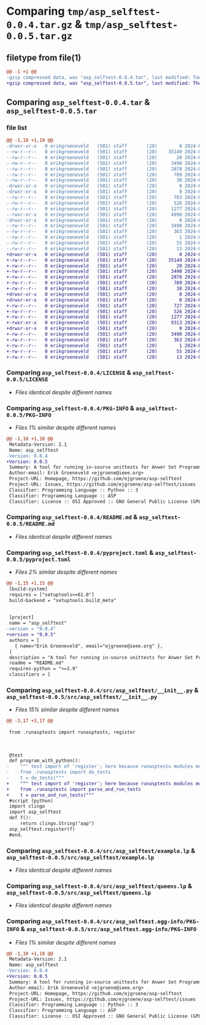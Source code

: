 # Comparing `tmp/asp_selftest-0.0.4.tar.gz` & `tmp/asp_selftest-0.0.5.tar.gz`

## filetype from file(1)

```diff
@@ -1 +1 @@
-gzip compressed data, was "asp_selftest-0.0.4.tar", last modified: Tue Apr 30 09:05:05 2024, max compression
+gzip compressed data, was "asp_selftest-0.0.5.tar", last modified: Thu May 23 14:13:09 2024, max compression
```

## Comparing `asp_selftest-0.0.4.tar` & `asp_selftest-0.0.5.tar`

### file list

```diff
@@ -1,19 +1,19 @@
-drwxr-xr-x   0 erikgroeneveld   (501) staff       (20)        0 2024-04-30 09:05:05.672224 asp_selftest-0.0.4/
--rw-r--r--   0 erikgroeneveld   (501) staff       (20)    35149 2024-02-19 08:25:44.000000 asp_selftest-0.0.4/LICENSE
--rw-r--r--   0 erikgroeneveld   (501) staff       (20)       20 2024-04-25 13:29:32.000000 asp_selftest-0.0.4/MANIFEST.in
--rw-r--r--   0 erikgroeneveld   (501) staff       (20)     3490 2024-04-30 09:05:05.671990 asp_selftest-0.0.4/PKG-INFO
--rw-r--r--   0 erikgroeneveld   (501) staff       (20)     2878 2024-04-25 15:02:28.000000 asp_selftest-0.0.4/README.md
--rw-r--r--   0 erikgroeneveld   (501) staff       (20)      789 2024-04-30 09:04:12.000000 asp_selftest-0.0.4/pyproject.toml
--rw-r--r--   0 erikgroeneveld   (501) staff       (20)       38 2024-04-30 09:05:05.672269 asp_selftest-0.0.4/setup.cfg
-drwxr-xr-x   0 erikgroeneveld   (501) staff       (20)        0 2024-04-30 09:05:05.668925 asp_selftest-0.0.4/src/
-drwxr-xr-x   0 erikgroeneveld   (501) staff       (20)        0 2024-04-30 09:05:05.670887 asp_selftest-0.0.4/src/asp_selftest/
--rw-r--r--   0 erikgroeneveld   (501) staff       (20)      703 2024-04-29 07:57:48.000000 asp_selftest-0.0.4/src/asp_selftest/__init__.py
--rw-r--r--   0 erikgroeneveld   (501) staff       (20)      526 2024-03-01 15:10:30.000000 asp_selftest-0.0.4/src/asp_selftest/example.lp
--rw-r--r--   0 erikgroeneveld   (501) staff       (20)     1277 2024-02-19 15:49:37.000000 asp_selftest-0.0.4/src/asp_selftest/queens.lp
--rwxr-xr-x   0 erikgroeneveld   (501) staff       (20)     4990 2024-04-29 08:01:23.000000 asp_selftest-0.0.4/src/asp_selftest/runasptests.py
-drwxr-xr-x   0 erikgroeneveld   (501) staff       (20)        0 2024-04-30 09:05:05.671774 asp_selftest-0.0.4/src/asp_selftest.egg-info/
--rw-r--r--   0 erikgroeneveld   (501) staff       (20)     3490 2024-04-30 09:05:05.000000 asp_selftest-0.0.4/src/asp_selftest.egg-info/PKG-INFO
--rw-r--r--   0 erikgroeneveld   (501) staff       (20)      363 2024-04-30 09:05:05.000000 asp_selftest-0.0.4/src/asp_selftest.egg-info/SOURCES.txt
--rw-r--r--   0 erikgroeneveld   (501) staff       (20)        1 2024-04-30 09:05:05.000000 asp_selftest-0.0.4/src/asp_selftest.egg-info/dependency_links.txt
--rw-r--r--   0 erikgroeneveld   (501) staff       (20)       55 2024-04-30 09:05:05.000000 asp_selftest-0.0.4/src/asp_selftest.egg-info/entry_points.txt
--rw-r--r--   0 erikgroeneveld   (501) staff       (20)       13 2024-04-30 09:05:05.000000 asp_selftest-0.0.4/src/asp_selftest.egg-info/top_level.txt
+drwxr-xr-x   0 erikgroeneveld   (501) staff       (20)        0 2024-05-23 14:13:09.524746 asp_selftest-0.0.5/
+-rw-r--r--   0 erikgroeneveld   (501) staff       (20)    35149 2024-02-19 08:25:44.000000 asp_selftest-0.0.5/LICENSE
+-rw-r--r--   0 erikgroeneveld   (501) staff       (20)       20 2024-04-25 13:29:32.000000 asp_selftest-0.0.5/MANIFEST.in
+-rw-r--r--   0 erikgroeneveld   (501) staff       (20)     3490 2024-05-23 14:13:09.524549 asp_selftest-0.0.5/PKG-INFO
+-rw-r--r--   0 erikgroeneveld   (501) staff       (20)     2878 2024-04-25 15:02:28.000000 asp_selftest-0.0.5/README.md
+-rw-r--r--   0 erikgroeneveld   (501) staff       (20)      789 2024-05-23 14:12:30.000000 asp_selftest-0.0.5/pyproject.toml
+-rw-r--r--   0 erikgroeneveld   (501) staff       (20)       38 2024-05-23 14:13:09.524788 asp_selftest-0.0.5/setup.cfg
+drwxr-xr-x   0 erikgroeneveld   (501) staff       (20)        0 2024-05-23 14:13:09.522519 asp_selftest-0.0.5/src/
+drwxr-xr-x   0 erikgroeneveld   (501) staff       (20)        0 2024-05-23 14:13:09.523523 asp_selftest-0.0.5/src/asp_selftest/
+-rw-r--r--   0 erikgroeneveld   (501) staff       (20)      727 2024-05-08 16:37:36.000000 asp_selftest-0.0.5/src/asp_selftest/__init__.py
+-rw-r--r--   0 erikgroeneveld   (501) staff       (20)      526 2024-03-01 15:10:30.000000 asp_selftest-0.0.5/src/asp_selftest/example.lp
+-rw-r--r--   0 erikgroeneveld   (501) staff       (20)     1277 2024-02-19 15:49:37.000000 asp_selftest-0.0.5/src/asp_selftest/queens.lp
+-rwxr-xr-x   0 erikgroeneveld   (501) staff       (20)     9313 2024-05-09 17:21:55.000000 asp_selftest-0.0.5/src/asp_selftest/runasptests.py
+drwxr-xr-x   0 erikgroeneveld   (501) staff       (20)        0 2024-05-23 14:13:09.524338 asp_selftest-0.0.5/src/asp_selftest.egg-info/
+-rw-r--r--   0 erikgroeneveld   (501) staff       (20)     3490 2024-05-23 14:13:09.000000 asp_selftest-0.0.5/src/asp_selftest.egg-info/PKG-INFO
+-rw-r--r--   0 erikgroeneveld   (501) staff       (20)      363 2024-05-23 14:13:09.000000 asp_selftest-0.0.5/src/asp_selftest.egg-info/SOURCES.txt
+-rw-r--r--   0 erikgroeneveld   (501) staff       (20)        1 2024-05-23 14:13:09.000000 asp_selftest-0.0.5/src/asp_selftest.egg-info/dependency_links.txt
+-rw-r--r--   0 erikgroeneveld   (501) staff       (20)       55 2024-05-23 14:13:09.000000 asp_selftest-0.0.5/src/asp_selftest.egg-info/entry_points.txt
+-rw-r--r--   0 erikgroeneveld   (501) staff       (20)       13 2024-05-23 14:13:09.000000 asp_selftest-0.0.5/src/asp_selftest.egg-info/top_level.txt
```

### Comparing `asp_selftest-0.0.4/LICENSE` & `asp_selftest-0.0.5/LICENSE`

 * *Files identical despite different names*

### Comparing `asp_selftest-0.0.4/PKG-INFO` & `asp_selftest-0.0.5/PKG-INFO`

 * *Files 1% similar despite different names*

```diff
@@ -1,10 +1,10 @@
 Metadata-Version: 2.1
 Name: asp_selftest
-Version: 0.0.4
+Version: 0.0.5
 Summary: A tool for running in-source unittests for Anwer Set Programming (ASP)
 Author-email: Erik Groeneveld <ejgroene@ieee.org>
 Project-URL: Homepage, https://github.com/ejgroene/asp-selftest
 Project-URL: Issues, https://github.com/ejgroene/asp-selftest/issues
 Classifier: Programming Language :: Python :: 3
 Classifier: Programming Language :: ASP
 Classifier: License :: OSI Approved :: GNU General Public License (GPL)
```

### Comparing `asp_selftest-0.0.4/README.md` & `asp_selftest-0.0.5/README.md`

 * *Files identical despite different names*

### Comparing `asp_selftest-0.0.4/pyproject.toml` & `asp_selftest-0.0.5/pyproject.toml`

 * *Files 2% similar despite different names*

```diff
@@ -1,15 +1,15 @@
 [build-system]
 requires = ["setuptools>=61.0"]
 build-backend = "setuptools.build_meta"
 
 
 [project]
 name = "asp_selftest"
-version = "0.0.4"
+version = "0.0.5"
 authors = [
   { name="Erik Groeneveld", email="ejgroene@ieee.org" },
 ]
 description = "A tool for running in-source unittests for Anwer Set Programming (ASP)"
 readme = "README.md"
 requires-python = ">=3.9"
 classifiers = [
```

### Comparing `asp_selftest-0.0.4/src/asp_selftest/__init__.py` & `asp_selftest-0.0.5/src/asp_selftest/__init__.py`

 * *Files 15% similar despite different names*

```diff
@@ -3,17 +3,17 @@
 
 from .runasptests import runasptests, register
 
 
 
 @test
 def program_with_python():
-    """ test import of 'register'; here because runasptests modules must ve finished importing """
-    from .runasptests import do_tests
-    t = do_tests("""
+    """ test import of 'register'; here because runasptests modules must have finished importing """
+    from .runasptests import parse_and_run_tests
+    t = parse_and_run_tests("""
 #script (python)
 import clingo
 import asp_selftest
 def f():
     return clingo.String("aap")
 asp_selftest.register(f)
 #end.
```

### Comparing `asp_selftest-0.0.4/src/asp_selftest/example.lp` & `asp_selftest-0.0.5/src/asp_selftest/example.lp`

 * *Files identical despite different names*

### Comparing `asp_selftest-0.0.4/src/asp_selftest/queens.lp` & `asp_selftest-0.0.5/src/asp_selftest/queens.lp`

 * *Files identical despite different names*

### Comparing `asp_selftest-0.0.4/src/asp_selftest.egg-info/PKG-INFO` & `asp_selftest-0.0.5/src/asp_selftest.egg-info/PKG-INFO`

 * *Files 1% similar despite different names*

```diff
@@ -1,10 +1,10 @@
 Metadata-Version: 2.1
 Name: asp_selftest
-Version: 0.0.4
+Version: 0.0.5
 Summary: A tool for running in-source unittests for Anwer Set Programming (ASP)
 Author-email: Erik Groeneveld <ejgroene@ieee.org>
 Project-URL: Homepage, https://github.com/ejgroene/asp-selftest
 Project-URL: Issues, https://github.com/ejgroene/asp-selftest/issues
 Classifier: Programming Language :: Python :: 3
 Classifier: Programming Language :: ASP
 Classifier: License :: OSI Approved :: GNU General Public License (GPL)
```

